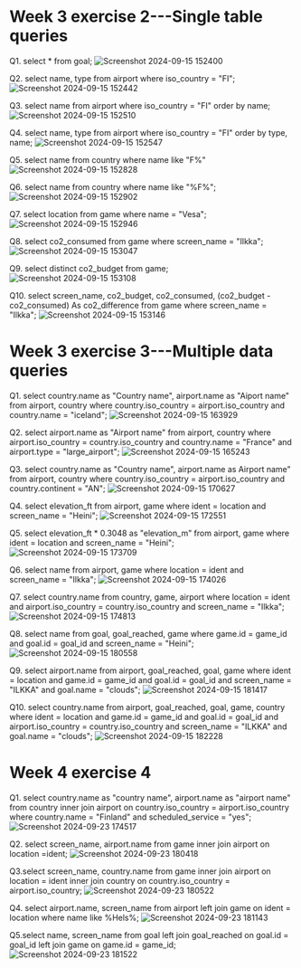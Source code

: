 #    Week 3 exercise 2---Single table queries

Q1. select * from goal;
![Screenshot 2024-09-15 152400](https://github.com/user-attachments/assets/9c5e3ec1-506d-44e7-bfe1-8654dac82946)

Q2. select name, type from airport where iso_country = "FI";
![Screenshot 2024-09-15 152442](https://github.com/user-attachments/assets/f5f707df-9a75-40a6-aaa9-af5863378b60)

Q3. select name from airport where iso_country = "FI" order by name;
![Screenshot 2024-09-15 152510](https://github.com/user-attachments/assets/64d2d290-04d9-46aa-a0ed-39a2e836765f)

Q4. select name, type from airport where iso_country = "FI" order by type, name;
![Screenshot 2024-09-15 152547](https://github.com/user-attachments/assets/5626d160-71b5-44fe-8fa0-3674188ac11f)

Q5. select name from country where name like "F%"
![Screenshot 2024-09-15 152828](https://github.com/user-attachments/assets/230c4957-58fe-4858-8bb3-5ce98dc597a0)

Q6. select name from country where name like "%F%";
![Screenshot 2024-09-15 152902](https://github.com/user-attachments/assets/0539bc20-3529-419d-bf77-c2e71440e3cf)

Q7. select location from game where name = "Vesa";
![Screenshot 2024-09-15 152946](https://github.com/user-attachments/assets/3a5103f9-8261-4894-bfe4-6cf2eec49a0e)

Q8. select co2_consumed from game where screen_name = "Ilkka";
![Screenshot 2024-09-15 153047](https://github.com/user-attachments/assets/9856f0ec-bc51-4667-a63e-f9d74eaf9aad)

Q9. select distinct co2_budget from game;
![Screenshot 2024-09-15 153108](https://github.com/user-attachments/assets/4e8d3088-fb6d-4f9e-96db-f5c74ba61e86)

Q10. select screen_name, co2_budget, co2_consumed, (co2_budget - co2_consumed) As co2_difference from game where screen_name = "Ilkka";
![Screenshot 2024-09-15 153146](https://github.com/user-attachments/assets/02d0117f-9346-4a3b-8896-25da78a5f121)


#  Week 3 exercise 3---Multiple data queries 


Q1.  select country.name as "Country name", airport.name as "Aiport name" from airport, country where country.iso_country = airport.iso_country and country.name = "iceland";
![Screenshot 2024-09-15 163929](https://github.com/user-attachments/assets/ce0b1c05-382e-4f53-9447-5d44f49b12be)

Q2. select airport.name as "Airport name" from airport, country where airport.iso_country = country.iso_country and country.name = "France" and airport.type = "large_airport";
![Screenshot 2024-09-15 165243](https://github.com/user-attachments/assets/d173272d-acfe-4c4d-b8b6-616e14870a4a)

Q3. select country.name as "Country name", airport.name as Airport name" from airport, country where country.iso_country = airport.iso_country and country.continent = "AN";
![Screenshot 2024-09-15 170627](https://github.com/user-attachments/assets/3367d61a-c22a-413f-99fc-b7c13fbf9a6a)

Q4.  select elevation_ft from airport, game where ident = location and screen_name = "Heini";
![Screenshot 2024-09-15 172551](https://github.com/user-attachments/assets/10a4f95c-2ddb-4674-88da-a53e762d3ca7)

Q5.  select elevation_ft * 0.3048 as "elevation_m" from airport, game where ident = location and screen_name = "Heini";
![Screenshot 2024-09-15 173709](https://github.com/user-attachments/assets/b7b6fa46-cdc9-4461-8fdf-c9cc3ad0caee)

Q6.  select name from airport, game where location = ident and screen_name = "Ilkka";
![Screenshot 2024-09-15 174026](https://github.com/user-attachments/assets/ddf96636-6cc4-4787-ba58-61dac7a7442f)

Q7.  select country.name from country, game, airport where location = ident and airport.iso_country = country.iso_country and screen_name = "Ilkka";
![Screenshot 2024-09-15 174813](https://github.com/user-attachments/assets/ffb92dd0-d3dc-4815-bff1-07b35de6635d)

Q8.  select name from goal, goal_reached, game where game.id = game_id and goal.id = goal_id and screen_name = "Heini";
![Screenshot 2024-09-15 180558](https://github.com/user-attachments/assets/3911f574-c8ee-47bb-ba8d-2e08386ff4fd)

Q9.  select airport.name from airport, goal_reached, goal, game where ident = location and game.id = game_id and goal.id = goal_id and screen_name = "ILKKA" and goal.name = "clouds";
![Screenshot 2024-09-15 181417](https://github.com/user-attachments/assets/f171249d-73f2-475b-a147-36b8828ac298)

Q10.  select country.name from airport, goal_reached, goal, game, country where ident = location and game.id = game_id and goal.id = goal_id and airport.iso_country = country.iso_country and screen_name = "ILKKA" and goal.name = "clouds";
![Screenshot 2024-09-15 182228](https://github.com/user-attachments/assets/632f8842-979f-436b-82a3-1beae81983c6)


# Week 4 exercise 4

Q1. select country.name as "country name", airport.name as "airport name" from country inner join airport on country.iso_country = airport.iso_country where country.name = "Finland" and scheduled_service = "yes";
![Screenshot 2024-09-23 174517](https://github.com/user-attachments/assets/bff6530f-d606-41c7-9c2b-e25cb8121395)

Q2. select screen_name, airport.name from game inner join airport on location =ident;
![Screenshot 2024-09-23 180418](https://github.com/user-attachments/assets/497f228b-084a-42e0-953c-767b7f8f8f2a)

Q3.select screen_name, country.name from game inner join airport on location = ident inner join country on country.iso_country = airport.iso_country;
![Screenshot 2024-09-23 180522](https://github.com/user-attachments/assets/4df704c5-f80b-4821-acb5-588d7fc7d99b)

Q4. select airport.name, screen_name from airport left join game on ident = location where name like %Hels%;
![Screenshot 2024-09-23 181143](https://github.com/user-attachments/assets/1bc15eb2-1687-4748-b4fb-4775eea6e269)

Q5.select name, screen_name from goal left join goal_reached on goal.id = goal_id left join game on game.id = game_id;
![Screenshot 2024-09-23 181522](https://github.com/user-attachments/assets/e256eaaf-43ba-4d95-a03d-154da7556587)



